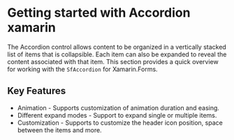 # Getting started with Accordion xamarin

The Accordion control allows content to be organized in a vertically stacked list of items that is collapsible. Each item can also be expanded to reveal the content associated with that item. This section provides a quick overview for working with the `SfAccordion` for Xamarin.Forms.

## Key Features 
- Animation - Supports customization of animation duration and easing.
- Different expand modes - Support to expand single or multiple items.
- Customization - Supports to customize the header icon position, space between the items and more.
